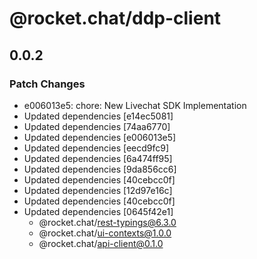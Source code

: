 # @rocket.chat/ddp-client

## 0.0.2

### Patch Changes

- e006013e5: chore: New Livechat SDK Implementation
- Updated dependencies [e14ec5081]
- Updated dependencies [74aa6770]
- Updated dependencies [e006013e5]
- Updated dependencies [eecd9fc9]
- Updated dependencies [6a474ff95]
- Updated dependencies [9da856cc6]
- Updated dependencies [40cebcc0f]
- Updated dependencies [12d97e16c]
- Updated dependencies [40cebcc0f]
- Updated dependencies [0645f42e1]
  - @rocket.chat/rest-typings@6.3.0
  - @rocket.chat/ui-contexts@1.0.0
  - @rocket.chat/api-client@0.1.0
